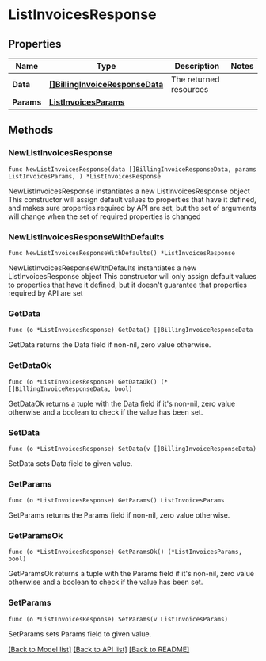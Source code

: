 # ListInvoicesResponse

## Properties

Name | Type | Description | Notes
------------ | ------------- | ------------- | -------------
**Data** | [**[]BillingInvoiceResponseData**](BillingInvoiceResponseData.md) | The returned resources | 
**Params** | [**ListInvoicesParams**](ListInvoicesParams.md) |  | 

## Methods

### NewListInvoicesResponse

`func NewListInvoicesResponse(data []BillingInvoiceResponseData, params ListInvoicesParams, ) *ListInvoicesResponse`

NewListInvoicesResponse instantiates a new ListInvoicesResponse object
This constructor will assign default values to properties that have it defined,
and makes sure properties required by API are set, but the set of arguments
will change when the set of required properties is changed

### NewListInvoicesResponseWithDefaults

`func NewListInvoicesResponseWithDefaults() *ListInvoicesResponse`

NewListInvoicesResponseWithDefaults instantiates a new ListInvoicesResponse object
This constructor will only assign default values to properties that have it defined,
but it doesn't guarantee that properties required by API are set

### GetData

`func (o *ListInvoicesResponse) GetData() []BillingInvoiceResponseData`

GetData returns the Data field if non-nil, zero value otherwise.

### GetDataOk

`func (o *ListInvoicesResponse) GetDataOk() (*[]BillingInvoiceResponseData, bool)`

GetDataOk returns a tuple with the Data field if it's non-nil, zero value otherwise
and a boolean to check if the value has been set.

### SetData

`func (o *ListInvoicesResponse) SetData(v []BillingInvoiceResponseData)`

SetData sets Data field to given value.


### GetParams

`func (o *ListInvoicesResponse) GetParams() ListInvoicesParams`

GetParams returns the Params field if non-nil, zero value otherwise.

### GetParamsOk

`func (o *ListInvoicesResponse) GetParamsOk() (*ListInvoicesParams, bool)`

GetParamsOk returns a tuple with the Params field if it's non-nil, zero value otherwise
and a boolean to check if the value has been set.

### SetParams

`func (o *ListInvoicesResponse) SetParams(v ListInvoicesParams)`

SetParams sets Params field to given value.



[[Back to Model list]](../README.md#documentation-for-models) [[Back to API list]](../README.md#documentation-for-api-endpoints) [[Back to README]](../README.md)


